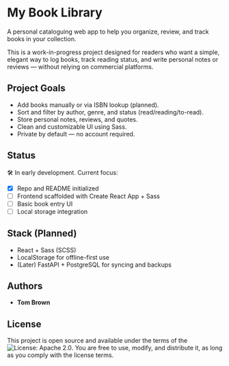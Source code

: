 # My Book Library

A personal cataloguing web app to help you organize, review, and track books in your collection.

This is a work-in-progress project designed for readers who want a simple, elegant way to log books, track reading status, and write personal notes or reviews — without relying on commercial platforms.

## Project Goals

- Add books manually or via ISBN lookup (planned).
- Sort and filter by author, genre, and status (read/reading/to-read).
- Store personal notes, reviews, and quotes.
- Clean and customizable UI using Sass.
- Private by default — no account required.

## Status

🛠️ In early development. Current focus:

- [x] Repo and README initialized
- [ ] Frontend scaffolded with Create React App + Sass
- [ ] Basic book entry UI
- [ ] Local storage integration

## Stack (Planned)

- React + Sass (SCSS)
- LocalStorage for offline-first use
- (Later) FastAPI + PostgreSQL for syncing and backups

## Authors

- **Tom Brown**

## License

This project is open source and available under the terms of the ![License: Apache 2.0](https://img.shields.io/badge/License-Apache_2.0-blue.svg). You are free to use, modify, and distribute it, as long as you comply with the license terms.
